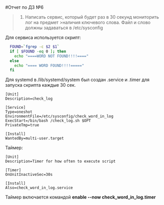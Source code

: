 #Отчет по ДЗ №6

>1. Написать сервис, который будет раз в 30 секунд мониторить лог на предмет >наличия ключевого слова. Файл и слово должны задаваться в /etc/sysconfig

Для сервиса используется скрипт:

```bash
  FOUND=`fgrep -c $2 $1`
  if [ $FOUND -eq 0 ]; then
    echo "====WORD NOT FOUND!!!!===="
  else
    echo "==== WORD FOUND!!!!====="
  fi
```

Для systemd в /lib/systemd/system был создан .service и .timer для запуска скрипта каждые 30 сек.

```
[Unit]
Description=check_log

[Service]
Type=oneshot
EnvironmentFile=/etc/sysconfig/check_word_in_log
ExecStart=/bin/bash /check_log.sh $OPT
PrivateTmp=true

[Install]
WantedBy=multi-user.target
```
Таймер:

```
[Unit]
Description=Timer for how often to execute script

[Timer]
OnUnitInactiveSec=30s

[Install]
Also=check_word_in_log.service
```

Таймер включается командой **enable --now check_word_in_log.timer**
